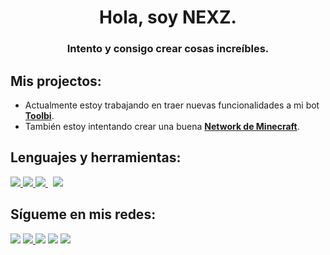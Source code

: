 <h1 align="center">Hola, soy NEXZ.</h1>
<h3 align="center">Intento y consigo crear cosas increíbles.</h3>


## Mis projectos:

- Actualmente estoy trabajando en traer nuevas funcionalidades a mi bot **[Toolbi](https://discord.com/oauth2/authorize?client_id=774721071039250473&scope=bot&permissions=8)**.
- También estoy intentando crear una buena **[Network de Minecraft](https://discord.hexagoncraft.net)**.

## Lenguajes y herramientas:

<p align="left"> 
    <a href="https://developer.mozilla.org/en-US/docs/Web/JavaScript" target="_blank"> <img src="https://img.icons8.com/color/50/000000/javascript.png"/> </a> 
    <a href="https://git-scm.com/" target="_blank"> <img src="https://img.icons8.com/color/50/000000/git.png"/> </a>
    <a style="padding-right:8px;" href="https://nodejs.org" target="_blank"> <img src="https://img.icons8.com/fluency/50/000000/node-js.png"/> </a> 
    <a style="padding-right:8px;" href="https://www.mysql.com/" target="_blank"> <img src="https://img.icons8.com/color/50/000000/maria-db.png"/> </a>
</p>

## Sígueme en mis redes:
<p align="left">

<a href = "https://www.youtube.com/channel/UCRSyBK19WrU2CJOQ8kV5v9A?sub_confirmation=1"><img src="https://img.icons8.com/color/50/000000/youtube-play.png"/></a>
<a href = "https://www.twitch.tv/soynexz"><img src="https://img.icons8.com/color/50/000000/twitch--v2.png"/>
<a href = "https://www.instagram.com/soynexz/"><img src="https://img.icons8.com/fluency/50/000000/instagram-new.png"/></a>
<a href = "https://twitter.com/soynexz"><img src="https://img.icons8.com/fluent/50/000000/twitter.png"/></a>
<a href = "https://discord.com/invite/Jc9sqNCnzX"><img src="https://img.icons8.com/color/50/000000/discord--v2.png"/></a>
